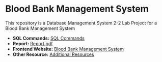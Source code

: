 # Blood Bank Management System

This repository is a Database Management System 2-2 Lab Project for a Blood Bank Management System

- **SQL Commands:** [SQL Commands](https://github.com/ignite312/Blood-Bank-Management-System/tree/master/SQL%20Commands)
- **Report:** [Report.pdf](https://github.com/ignite312/Blood-Bank-Management-System/blob/master/Resources/Report_30_Emon_BloodBankManagement.pdf)
- **Frontend Website:** [Blood Bank Management System](https://ignite312.github.io/Blood-Bank-Management-System/)
- **Other Resource:** [Additional Resources](https://github.com/ignite312/Blood-Bank-Management-System/tree/master/Resources)
